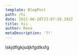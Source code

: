 ```yaml
---
template: BlogPost
path: /hi
date: 2021-06-28T23:07:28.192Z
title: hii
author: Rena
metaDescription: '?!'
---
```

lskjdflgkjsdjkfgdlksfg
